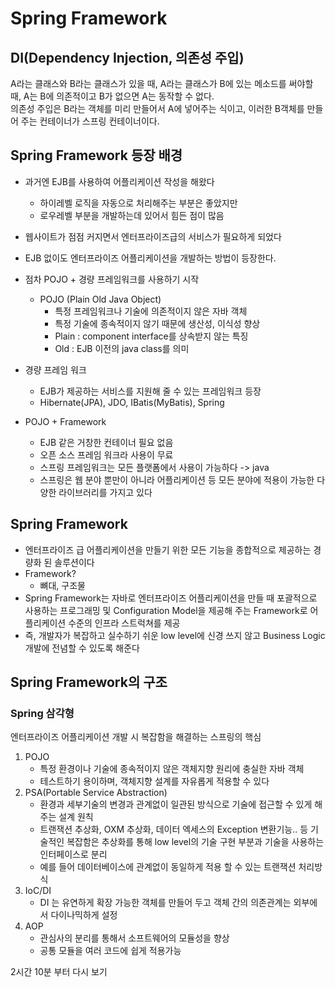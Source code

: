 # Spring Framework

## DI(Dependency Injection, 의존성 주입)

A라는 클래스와 B라는 클래스가 있을 때, A라는 클래스가 B에 있는 메소드를 써야할 때, A는 B에 의존적이고 B가 없으면 A는 동작할 수 없다.  
의존성 주입은 B라는 객체를 미리 만들어서 A에 넣어주는 식이고, 이러한 B객체를 만들어 주는 컨테이너가 스프링 컨테이너이다.

## Spring Framework 등장 배경

- 과거엔 EJB를 사용하여 어플리케이션 작성을 해왔다
  - 하이레벨 로직을 자동으로 처리해주는 부분은 좋았지만
  - 로우레벨 부분을 개발하는데 있어서 힘든 점이 많음
- 웹사이트가 점점 커지면서 엔터프라이즈급의 서비스가 필요하게 되었다
- EJB 없이도 엔터프라이즈 어플리케이션을 개발하는 방법이 등장한다.
- 점차 POJO + 경량 프레임워크를 사용하기 시작
  - POJO (Plain Old Java Object)
    - 특정 프레임워크나 기술에 의존적이지 않은 자바 객체
    - 특정 기술에 종속적이지 않기 때문에 생산성, 이식성 향상
    - Plain : component interface를 상속받지 않는 특징
    - Old : EJB 이전의 java class를 의미
- 경량 프레임 워크
  - EJB가 제공하는 서비스를 지원해 줄 수 있는 프레임워크 등장
  - Hibernate(JPA), JDO, IBatis(MyBatis), Spring

- POJO + Framework
  - EJB 같은 거창한 컨테이너 필요 없음
  - 오픈 소스 프레임 워크라 사용이 무료
  - 스프링 프레임워크는 모든 플랫폼에서 사용이 가능하다 -> java
  - 스프링은 웹 분야 뿐만이 아니라 어플리케이션 등 모든 분야에 적용이 가능한 다양한 라이브러리를 가지고 있다

## Spring Framework

- 엔터프라이즈 급 어플리케이션을 만들기 위한 모든 기능을 종합적으로 제공하는 경량화 된 솔루션이다
- Framework?
  - 뼈대, 구조물
- Spring Framework는 자바로 엔터프라이즈 어플리케이션을 만들 때 포괄적으로 사용하는 프로그래밍 및 Configuration Model을 제공해 주는 Framework로 어플리케이션 수준의 인프라 스트럭쳐를 제공
- 즉, 개발자가 복잡하고 실수하기 쉬운 low level에 신경 쓰지 않고 Business Logic 개발에 전념할 수 있도록 해준다

## Spring Framework의 구조

### Spring 삼각형
엔터프라이즈 어플리케이션 개발 시 복잡함을 해결하는 스프링의 핵심
1. POJO
   - 특정 환경이나 기술에 종속적이지 않은 객체지향 원리에 충실한 자바 객체
   - 테스트하기 용이하며, 객체지향 설계를 자유롭게 적용할 수 있다
2. PSA(Portable Service Abstraction)
   - 환경과 세부기술의 변경과 관계없이 일관된 방식으로 기술에 접근할 수 있게 해주는 설계 원칙
   - 트랜잭션 추상화, OXM 추상화, 데이터 엑세스의 Exception 변환기능.. 등 기술적인 복잡함은 추상화를 통해 low level의 기술 구현 부분과 기술을 사용하는 인터페이스로 분리
   - 예를 들어 데이터베이스에 관계없이 동일하게 적용 할 수 있는 트랜잭션 처리방식 
3. IoC/DI
   - DI 는 유연하게 확장 가능한 객체를 만들어 두고 객체 간의 의존관계는 외부에서 다이나믹하게 설정
4. AOP
   - 관심사의 분리를 통해서 소프트웨어의 모듈성을 향상
   - 공통 모듈을 여러 코드에 쉽게 적용가능

2시간 10분 부터 다시 보기